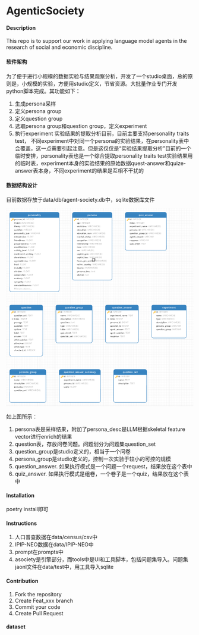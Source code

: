# AgenticSociety

#### Description
This repo is to support our work in applying language model agents in the research of social and economic discipline. 

#### 软件架构
为了便于进行小规模的数据实验与结果观察分析，开发了一个studio桌面，总的原则是，小规模的实验，方便用studio定义，节省资源。大批量作业专门开发python脚本完成。其功能如下：
1. 生成persona采样
2. 定义persona group
3. 定义question group
4. 选取persona group和question group，定义experiment
5. 执行experiment
实验结果的提取分析目前，目前主要支持personality traits test， 不同experiment中对同一个persona的实验结果，在personality表中会覆盖，这一点需要引起注意。但是这仅仅是“实验结果提取分析”目前的一个临时安排，personality表也是一个综合提取personality traits test实验结果用的临时表，experiment本身的实验结果的原始数据quest-answer和quize-answer表本身，不同experiment的结果是互相不干扰的
#### 数据结构设计
目前数据存放于data/db/agent-society.db中，sqlite数据库文件

![alt text](doc/image.png)

如上图所示：
1. persona表是采样结果，附加了persona_desc是LLM根据skeletal feature vector进行enrich的结果
2. question表，存放问卷问题。问题划分为问题集question_set
3. question_group是studio定义的，相当于一个问卷
4. persona_group是studio定义的，控制一次实验于较小的可控的规模
5. question_answer. 如果执行模式是一个问题一个request，结果放在这个表中
6. quiz_answer. 如果执行模式是组卷，一个卷子是一个quiz，结果放在这个表中


#### Installation

poetry install即可


#### Instructions

1.  人口普查数据在data/census/csv中
2.  IPIP-NEO数据在data/IPIP-NEO中
3.  prompt在prompts中
4.  asociety是引擎部分，而tools中是UI和工具脚本，包括问题集导入。问题集jaonl文件在data/test中，用工具导入sqlite

#### Contribution

1.  Fork the repository
2.  Create Feat_xxx branch
3.  Commit your code
4.  Create Pull Request


#### dataset
   

